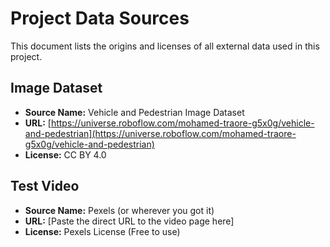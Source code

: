 # Project Data Sources

This document lists the origins and licenses of all external data used in this project.

## Image Dataset

- **Source Name:** Vehicle and Pedestrian Image Dataset
- **URL:** [https://universe.roboflow.com/mohamed-traore-g5x0g/vehicle-and-pedestrian](https://universe.roboflow.com/mohamed-traore-g5x0g/vehicle-and-pedestrian)
- **License:** CC BY 4.0

## Test Video

- **Source Name:** Pexels (or wherever you got it)
- **URL:** [Paste the direct URL to the video page here]
- **License:** Pexels License (Free to use)